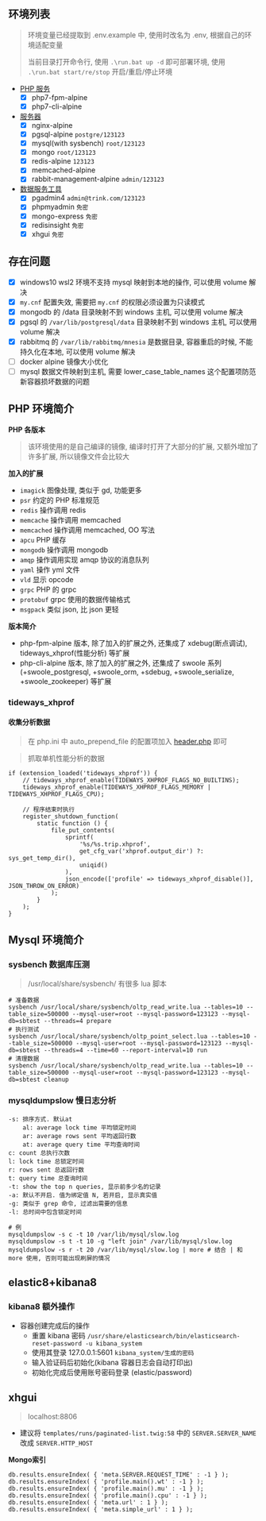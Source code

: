 ## 环境列表

> 环境变量已经提取到 .env.example 中, 使用时改名为 .env, 根据自己的环境适配变量
> 
> 当前目录打开命令行, 使用 `.\run.bat up -d` 即可部署环境, 使用 `.\run.bat start/re/stop` 开启/重启/停止环境

- [PHP 服务](./deploy-php.yml)
  - [x] php7-fpm-alpine
  - [x] php7-cli-alpine
- [服务器](./deploy-server.yml)
  - [x] nginx-alpine
  - [x] pgsql-alpine `postgre/123123`
  - [x] mysql(with sysbench) `root/123123`
  - [x] mongo `root/123123`
  - [x] redis-alpine `123123`
  - [x] memcached-alpine
  - [x] rabbit-management-alpine `admin/123123`
- [数据服务工具](./deploy-toolkit.yml)
  - [x] pgadmin4 `admin@trink.com/123123`
  - [x] phpmyadmin `免密`
  - [x] mongo-express `免密`
  - [x] redisinsight `免密`
  - [x] xhgui `免密`

## 存在问题

- [x] windows10 wsl2 环境不支持 mysql 映射到本地的操作, 可以使用 volume 解决
- [x] `my.cnf` 配置失效, 需要把 `my.cnf` 的权限必须设置为只读模式
- [x] mongodb 的 /data 目录映射不到 windows 主机, 可以使用 volume 解决
- [x] pgsql 的 `/var/lib/postgresql/data` 目录映射不到 windows 主机, 可以使用 volume 解决
- [x] rabbitmq 的 `/var/lib/rabbitmq/mnesia` 是数据目录, 容器重启的时候, 不能持久化在本地, 可以使用 volume 解决
- [ ] docker alpine 镜像大小优化
- [ ] mysql 数据文件映射到主机, 需要 lower_case_table_names 这个配置项防范新容器损坏数据的问题

## PHP 环境简介

**PHP 各版本**

> 该环境使用的是自己编译的镜像, 编译时打开了大部分的扩展, 又额外增加了许多扩展, 所以镜像文件会比较大

**加入的扩展**

- `imagick` 图像处理, 类似于 gd, 功能更多
- `psr` 约定的 PHP 标准规范
- `redis` 操作调用 redis
- `memcache` 操作调用 memcached
- `memcached` 操作调用 memcached, OO 写法
- `apcu` PHP 缓存
- `mongodb` 操作调用 mongodb
- `amqp` 操作调用实现 amqp 协议的消息队列
- `yaml` 操作 yml 文件
- `vld` 显示 opcode
- `grpc` PHP 的 grpc
- `protobuf` grpc 使用的数据传输格式
- `msgpack` 类似 json, 比 json 更轻

**版本简介**

- php-fpm-alpine 版本, 除了加入的扩展之外, 还集成了 xdebug(断点调试), tideways_xhprof(性能分析) 等扩展
- php-cli-alpine 版本, 除了加入的扩展之外, 还集成了 swoole 系列 (+swoole_postgresql, +swoole_orm, +sdebug, +swoole_serialize, +swoole_zookeeper) 等扩展

### tideways_xhprof

#### 收集分析数据

> 在 php.ini 中 auto_prepend_file 的配置项加入 [header.php](./xhgui/header.php) 即可

> 抓取单机性能分析的数据

```
if (extension_loaded('tideways_xhprof')) {
    // tideways_xhprof_enable(TIDEWAYS_XHPROF_FLAGS_NO_BUILTINS);
    tideways_xhprof_enable(TIDEWAYS_XHPROF_FLAGS_MEMORY | TIDEWAYS_XHPROF_FLAGS_CPU);

    // 程序结束时执行
    register_shutdown_function(
        static function () {
            file_put_contents(
                sprintf(
                    '%s/%s.trip.xhprof',
                    get_cfg_var('xhprof.output_dir') ?: sys_get_temp_dir(),
                    uniqid()
                ),
                json_encode(['profile' => tideways_xhprof_disable()], JSON_THROW_ON_ERROR)
            );
        }
    );
}
```

## Mysql 环境简介

### sysbench 数据库压测

> /usr/local/share/sysbench/ 有很多 lua 脚本

```
# 准备数据
sysbench /usr/local/share/sysbench/oltp_read_write.lua --tables=10 --table_size=500000 --mysql-user=root --mysql-password=123123 --mysql-db=sbtest --threads=4 prepare
# 执行测试
sysbench /usr/local/share/sysbench/oltp_point_select.lua --tables=10 --table_size=500000 --mysql-user=root --mysql-password=123123 --mysql-db=sbtest --threads=4 --time=60 --report-interval=10 run
# 清理数据
sysbench /usr/local/share/sysbench/oltp_read_write.lua --tables=10 --table_size=500000 --mysql-user=root --mysql-password=123123 --mysql-db=sbtest cleanup
```

### mysqldumpslow 慢日志分析

```
-s: 排序方式. 默认at
    al: average lock time 平均锁定时间
    ar: average rows sent 平均返回行数
    at: average query time 平均查询时间
c: count 总执行次数
l: lock time 总锁定时间
r: rows sent 总返回行数
t: query time 总查询时间
-t: show the top n queries, 显示前多少名的记录
-a: 默认不开启. 值为绑定值 N, 若开启, 显示真实值
-g: 类似于 grep 命令, 过滤出需要的信息
-l: 总时间中包含锁定时间

# 例
mysqldumpslow -s c -t 10 /var/lib/mysql/slow.log
mysqldumpslow -s t -t 10 -g "left join" /var/lib/mysql/slow.log
mysqldumpslow -s r -t 20 /var/lib/mysql/slow.log | more # 结合 | 和 more 使用, 否则可能出现刷屏的情况
```

## elastic8+kibana8

### kibana8 额外操作

- 容器创建完成后的操作
  - 重置 kibana 密码 `/usr/share/elasticsearch/bin/elasticsearch-reset-password -u kibana_system`
  - 使用其登录 127.0.0.1:5601 `kibana_system/生成的密码`
  - 输入验证码后初始化(kibana 容器日志会自动打印出)
  - 初始化完成后使用账号密码登录 (elastic/password)


## xhgui

> localhost:8806

- 建议将 `templates/runs/paginated-list.twig:58` 中的 `SERVER.SERVER_NAME` 改成 `SERVER.HTTP_HOST`

**Mongo索引**

```
db.results.ensureIndex( { 'meta.SERVER.REQUEST_TIME' : -1 } );
db.results.ensureIndex( { 'profile.main().wt' : -1 } );
db.results.ensureIndex( { 'profile.main().mu' : -1 } );
db.results.ensureIndex( { 'profile.main().cpu' : -1 } );
db.results.ensureIndex( { 'meta.url' : 1 } );
db.results.ensureIndex( { 'meta.simple_url' : 1 } );
```
